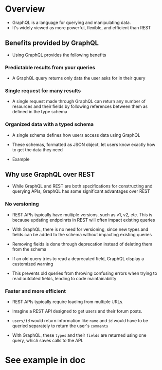 # Overview

- GraphQL is a language for querying and manipulating data.
- It's widely viewed as more powerful, flexible, and efficient than REST

## Benefits provided by GraphQL

- Using GraphQL provides the following benefits

### Predictable results from your queries

- A GraphQL query returns only data the user asks for in their query

### Single request for many results

- A single request made through GraphQL can return any number of resources and their fields by following references between them as defined in the type schema

### Organized data with a typed schema

- A single schema defines how users access data using GraphQL
- These schemas, formatted as JSON object, let users know exactly how to get the data they need

- Example

## Why use GraphQL over REST

- While GraphQL and REST are both specifications for constructing and querying APIs, GraphQL has some significant advantages over REST

### No versioning

- REST APIs typically have multiple versions, such as v1, v2, etc. This is because updating endpoinrts in REST will often impact existing queries

- With GraphQL, there is no need for versioning, since new types and fields can be added to the schema without impacting existing queries

- Removing fields is done through deprecation instead of deleting them from the schema
- If an old query tries to read a deprecated field, GraphQL display a customized warning

- This prevents old queries from throwing confusing errors when trying to read outdated fields, lending to code maintainability

### Faster and more efficient

- REST APIs typically require loading from multiple URLs.
- Imagine a REST API designed to get users and their forum posts.
- `users/id` would return information like `name` and `id` would have to be queried separately to return the user's `comments`

- With GraphQL, these `types` and their `fields` are returned using one query, which saves calls to the API.

# See example in doc